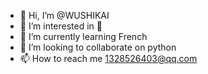 - 👋 Hi, I’m @WUSHIKAI
- 👀 I’m interested in 🏀
- 🌱 I’m currently learning French
- 💞️ I’m looking to collaborate on python
- 📫 How to reach me 1328526403@qq.com

<!---
WUSHIKAI/WUSHIKAI is a ✨ special ✨ repository because its `README.md` (this file) appears on your GitHub profile.
You can click the Preview link to take a look at your changes.
--->
